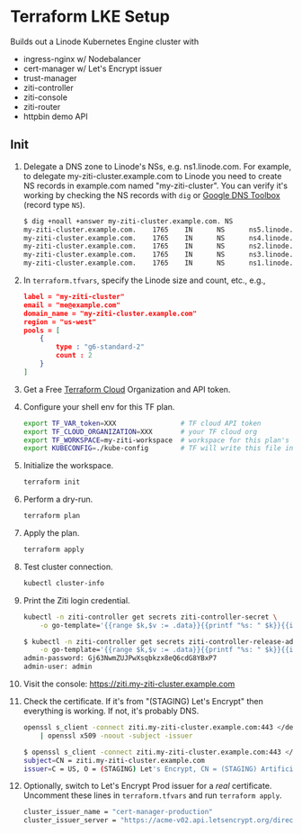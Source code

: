 # Terraform LKE Setup

Builds out a Linode Kubernetes Engine cluster with 

* ingress-nginx w/ Nodebalancer
* cert-manager w/ Let's Encrypt issuer
* trust-manager
* ziti-controller
* ziti-console
* ziti-router
* httpbin demo API

## Init

1. Delegate a DNS zone to Linode's NSs, e.g. ns1.linode.com. For example, to delegate my-ziti-cluster.example.com to Linode you need to create NS records in example.com named "my-ziti-cluster". You can verify it's working by checking the NS records with `dig` or [Google DNS Toolbox](https://toolbox.googleapps.com/apps/dig/#NS/) (record type `NS`).

    ```bash
    $ dig +noall +answer my-ziti-cluster.example.com. NS
    my-ziti-cluster.example.com.    1765    IN      NS      ns5.linode.com.
    my-ziti-cluster.example.com.    1765    IN      NS      ns4.linode.com.
    my-ziti-cluster.example.com.    1765    IN      NS      ns2.linode.com.
    my-ziti-cluster.example.com.    1765    IN      NS      ns3.linode.com.
    my-ziti-cluster.example.com.    1765    IN      NS      ns1.linode.com.
    ```

1. In `terraform.tfvars`, specify the Linode size and count, etc., e.g.,

    ```json
    label = "my-ziti-cluster"
    email = "me@example.com"
    domain_name = "my-ziti-cluster.example.com"
    region = "us-west"
    pools = [
        {
            type : "g6-standard-2"
            count : 2
        }
    ]
    ```

1. Get a Free [Terraform Cloud](https://app.terraform.io/app) Organization and API token.
1. Configure your shell env for this TF plan.

    ```bash
    export TF_VAR_token=XXX                # TF cloud API token
    export TF_CLOUD_ORGANIZATION=XXX       # your TF cloud org
    export TF_WORKSPACE=my-ziti-workspace  # workspace for this plan's remote state
    export KUBECONFIG=./kube-config        # TF will write this file in plan dir
    ```

1. Initialize the workspace.

    ```bash
    terraform init
    ```

1. Perform a dry-run.

    ```bash
    terraform plan
    ```

1. Apply the plan.

    ```bash
    terraform apply
    ```

1. Test cluster connection.

    ```bash
    kubectl cluster-info
    ```

1. Print the Ziti login credential.

    ```bash
    kubectl -n ziti-controller get secrets ziti-controller-secret \
        -o go-template='{{range $k,$v := .data}}{{printf "%s: " $k}}{{if not $v}}{{$v}}{{else}}{{$v | base64decode}}{{end}}{{"\n"}}{{end}}' 
    ```

    ```bash
    $ kubectl -n ziti-controller get secrets ziti-controller-release-admin-secret \
        -o go-template='{{range $k,$v := .data}}{{printf "%s: " $k}}{{if not $v}}{{$v}}{{else}}{{$v | base64decode}}{{end}}{{"\n"}}{{end}}' 
    admin-password: Gj63NwmZUJPwXsqbkzx8eQ6cdG8YBxP7
    admin-user: admin
    ```

1. Visit the console: https://ziti.my-ziti-cluster.example.com

1. Check the certificate. If it's from "(STAGING) Let's Encrypt" then everything is working. If not, it's probably DNS.

    ```bash
    openssl s_client -connect ziti.my-ziti-cluster.example.com:443 </dev/null 2>/dev/null \
        | openssl x509 -noout -subject -issuer
    ```

    ```bash
    $ openssl s_client -connect ziti.my-ziti-cluster.example.com:443 </dev/null 2>/dev/null | openssl x509 -noout -subject -issuer
    subject=CN = ziti.my-ziti-cluster.example.com
    issuer=C = US, O = (STAGING) Let's Encrypt, CN = (STAGING) Artificial Apricot R3
    ```

1. Optionally, switch to Let's Encrypt Prod issuer for a *real* certificate. Uncomment these lines in `terraform.tfvars` and run `terraform apply`.

    ```bash
    cluster_issuer_name = "cert-manager-production"
    cluster_issuer_server = "https://acme-v02.api.letsencrypt.org/directory"
    ```

